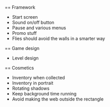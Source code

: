 == Framework
- Start screen
- Sound on/off button
- Pause and various menus
- Promo stuff
- Flies should avoid the walls in a smarter way

== Game design
- Level design

== Cosmetics
- Inventory when collected
- Inventory in portrait
- Rotating shadows
- Keep background time running
- Avoid making the web outside the rectangle
